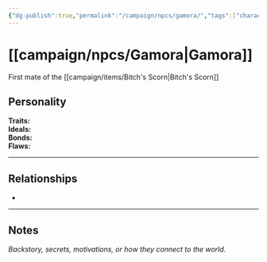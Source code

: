 ```yaml
---
{"dg-publish":true,"permalink":"/campaign/npcs/gamora/","tags":["character","npc"]}
---
```


# [[campaign/npcs/Gamora\|Gamora]]
First mate of the [[campaign/items/Bitch's Scorn\|Bitch's Scorn]]
## Personality
**Traits:**  
**Ideals:**  
**Bonds:**  
**Flaws:**  

---

## Relationships
- 

---

## Notes
*Backstory, secrets, motivations, or how they connect to the world.*